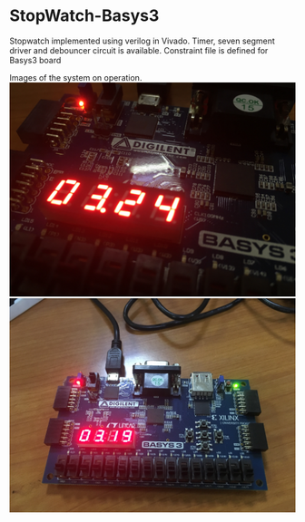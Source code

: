 # StopWatch-Basys3
Stopwatch implemented using verilog in Vivado. Timer, seven segment driver and debouncer circuit is available.
Constraint file is defined for Basys3 board


Images of the system on operation.
![image 1](https://github.com/Archfx/StopWatch-Basys3/blob/master/Images/basys-3-1.jpg)
![image 2](https://github.com/Archfx/StopWatch-Basys3/blob/master/Images/basys-3-2.jpg)

